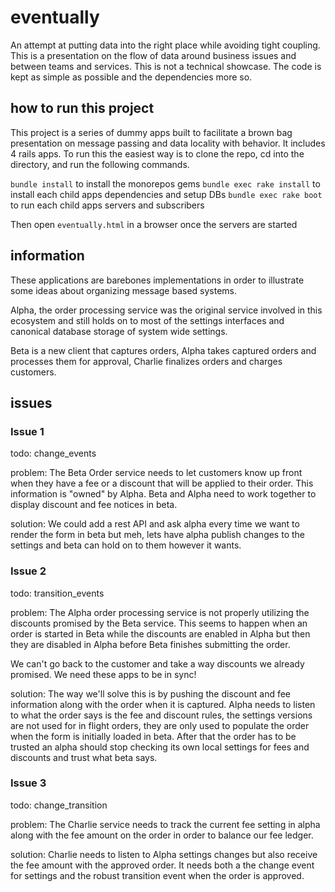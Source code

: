 # eventually

An attempt at putting data into the right place while avoiding tight coupling. This is a presentation on the flow of data around business issues and between teams and services. This is not a technical showcase. The code is kept as simple as possible and the dependencies more so.

## how to run this project

This project is a series of dummy apps built to facilitate a brown bag presentation on message passing and data locality with behavior. It includes 4 rails apps. To run this the easiest way is to clone the repo, cd into the directory, and run the following commands.

`bundle install` to install the monorepos gems
`bundle exec rake install` to install each child apps dependencies and setup DBs
`bundle exec rake boot` to run each child apps servers and subscribers

Then open `eventually.html` in a browser once the servers are started

## information

These applications are barebones implementations in order to illustrate some ideas about organizing message based systems.

Alpha, the order processing service was the original service involved in this ecosystem and still holds on to most of the settings interfaces and canonical database storage of system wide settings.

Beta is a new client that captures orders, Alpha takes captured orders and processes them for approval, Charlie finalizes orders and charges customers.

## issues

### Issue 1
todo: change_events

problem: The Beta Order service needs to let customers know up front when they have a fee or a discount that will be applied to their order. This information is "owned" by Alpha. Beta and Alpha need to work together to display discount and fee notices in beta.

solution: We could add a rest API and ask alpha every time we want to render the form in beta but meh, lets have alpha publish changes to the settings and beta can hold on to them however it wants.


### Issue 2
todo: transition_events

problem: The Alpha order processing service is not properly utilizing the discounts promised by the Beta service. This seems to happen when an order is started in Beta while the discounts are enabled in Alpha but then they are disabled in Alpha before Beta finishes submitting the order.

We can't go back to the customer and take a way discounts we already promised. We need these apps to be in sync!

solution: The way we'll solve this is by pushing the discount and fee information along with the order when it is captured. Alpha needs to listen to what the order says is the fee and discount rules, the settings versions are not used for in flight orders, they are only used to populate the order when the form is initially loaded in beta. After that the order has to be trusted an alpha should stop checking its own local settings for fees and discounts and trust what beta says.


### Issue 3
todo: change_transition

problem: The Charlie service needs to track the current fee setting in alpha along with the fee amount on the order in order to balance our fee ledger.

solution: Charlie needs to listen to Alpha settings changes but also receive the fee amount with the approved order. It needs both a the change event for settings and the robust transition event when the order is approved.
